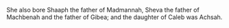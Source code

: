 She also bore Shaaph the father of Madmannah, Sheva the father of Machbenah and the father of Gibea; and the daughter of Caleb was Achsah.
